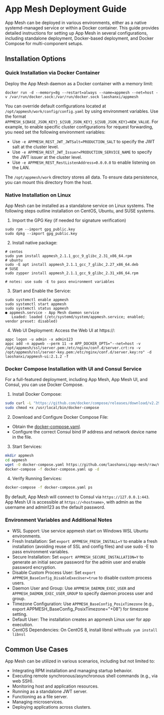 # App Mesh Deployment Guide

App Mesh can be deployed in various environments, either as a native systemd-managed service or within a Docker container. This guide provides detailed instructions for setting up App Mesh in several configurations, including standalone deployment, Docker-based deployment, and Docker Compose for multi-component setups.

## Installation Options

### Quick Installation via Docker Container

Deploy the App Mesh daemon as a Docker container with a memory limit:

```shell
docker run -d --memory=8g --restart=always --name=appmesh --net=host -v /var/run/docker.sock:/var/run/docker.sock laoshanxi/appmesh
```

You can override default configurations located at `/opt/appmesh/work/config/config.yaml` by using environment variables. Use the format `APPMESH_${BASE_JSON_KEY}_${SUB_JSON_KEY}_${SUB_JSON_KEY}=NEW_VALUE`. For example, to enable specific cluster configurations for request forwarding, you need set the following environment variables:

- Use `-e APPMESH_REST_JWT_JWTSalt=PRODUCTION_SALT` to specify the JWT salt at the cluster level.
- Use `-e APPMESH_REST_JWT_Issuer=PRODUCTION_SERVICE_NAME` to specify the JWT issuer at the cluster level.
- Use `-e APPMESH_REST_RestListenAddress=0.0.0.0` to enable listening on the LAN.

The `/opt/appmesh/work` directory stores all data. To ensure data persistence, you can mount this directory from the host.

### Native Installation on Linux

App Mesh can be installed as a standalone service on Linux systems. The following steps outline installation on CentOS, Ubuntu, and SUSE systems.

1. Import the GPG Key (if needed for signature verification)

```shell
sudo rpm --import gpg_public.key
sudo dpkg --import gpg_public.key
```

2. Install native package:

```shell
# centos
sudo yum install appmesh_2.1.1_gcc_9_glibc_2.31_x86_64.rpm
# ubuntu
sudo -E apt install appmesh_2.1.1_gcc_7_glibc_2.27_x86_64.deb
# SUSE
sudo zypper install appmesh_2.1.1_gcc_9_glibc_2.31_x86_64.rpm

# notes: use sudo -E to pass environment variables
```

3. Start and Enable the Service:

```shell
sudo systemctl enable appmesh
sudo systemctl start appmesh
sudo systemctl status appmesh
● appmesh.service - App Mesh daemon service
   Loaded: loaded (/etc/systemd/system/appmesh.service; enabled; vendor preset: disabled)
```

4. Web UI Deployment: Access the Web UI at https://<hostname>:

```shell
appc logon -u admin -x admin123
appc add -n appweb --perm 11 -e APP_DOCKER_OPTS="--net=host -v /opt/appmesh/ssl/server.pem:/etc/nginx/conf.d/server.crt:ro -v /opt/appmesh/ssl/server-key.pem:/etc/nginx/conf.d/server.key:ro" -d laoshanxi/appmesh-ui:2.1.2 -f
```

### Docker Compose Installation with UI and Consul Service

For a full-featured deployment, including App Mesh, App Mesh UI, and Consul, you can use Docker Compose.

1. Install Docker Compose:

```bash
sudo curl -L "https://github.com/docker/compose/releases/download/v2.29.2/docker-compose-$(uname -s)-$(uname -m)" -o /usr/local/bin/docker-compose
sudo chmod +x /usr/local/bin/docker-compose
```

2. Download and Configure Docker Compose File:

- Obtain the [docker-compose.yaml](https://github.com/laoshanxi/app-mesh/raw/main/script/docker-compose.yaml).
- Configure the correct Consul bind IP address and network device name in the file.

3. Start Services:

```bash
mkdir appmesh
cd appmesh
wget -O docker-compose.yaml https://github.com/laoshanxi/app-mesh/raw/main/script/docker-compose.yaml
docker-compose -f docker-compose.yaml up -d
```

4. Verify Running Services:

```bash
docker-compose -f docker-compose.yaml ps
```

By default, App Mesh will connect to Consul via `https://127.0.0.1:443`. App Mesh UI is accessible at `https://<hostname>`, with admin as the username and admin123 as the default password.

### Environment Variables and Additional Notes

- WSL Support: Use service appmesh start on Windows WSL Ubuntu environments.
- Fresh Installation: Set `export APPMESH_FRESH_INSTALL=Y` to enable a fresh installation (avoiding reuse of SSL and config files) and use sudo -E to pass environment variables.
- Secure Installation: Set `export APPMESH_SECURE_INSTALLATION=Y` to generate an initial secure password for the admin user and enable password encryption.
- Disable Custom Process User: Set `export APPMESH_BaseConfig_DisableExecUser=true` to disable custom process users.
- Daemon User and Group: Use `APPMESH_DAEMON_EXEC_USER` and `APPMESH_DAEMON_EXEC_USER_GROUP` to specify daemon process user and group.
- Timezone Configuration: Use `APPMESH_BaseConfig_PosixTimezone` (e.g., export APPMESH_BaseConfig_PosixTimezone="+08") for timezone setting.
- Default User: The installation creates an appmesh Linux user for app execution.
- CentOS Dependencies: On CentOS 8, install libnsl with`sudo yum install libnsl`

## Common Use Cases

App Mesh can be utilized in various scenarios, including but not limited to:

- Integrating RPM installation and managing startup behavior.
- Executing remote synchronous/asynchronous shell commands (e.g., via web SSH).
- Monitoring host and application resources.
- Running as a standalone JWT server.
- Functioning as a file server.
- Managing microservices.
- Deploying applications across clusters.
